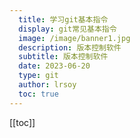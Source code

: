 ```yaml
---
  title: 学习git基本指令
  display: git常见基本指令
  image: /image/banner1.jpg
  description: 版本控制软件
  subtitle: 版本控制软件
  date: 2023-06-20
  type: git
  author: lrsoy
  toc: true
---
```

<DelayTeleport>

[[toc]]
</DelayTeleport>



